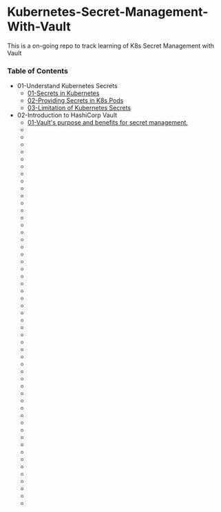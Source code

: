 # Kubernetes-Secret-Management-With-Vault
This is a on-going repo to track learning of K8s Secret Management with Vault

### Table of Contents
* 01-Understand Kubernetes Secrets
    * [01-Secrets in Kubernetes](https://kubernetes.io/docs/concepts/configuration/secret/)
    * [02-Providing Secrets in K8s Pods](https://kubernetes.io/docs/tasks/inject-data-application/distribute-credentials-secure/)
    * [03-Limitation of Kubernetes Secrets](https://blog.gitguardian.com/how-to-handle-secrets-in-kubernetes/)
* 02-Introduction to HashiCorp Vault
    * [01-Vault's purpose and benefits for secret management.](https://www.hashicorp.com/products/vault)
    * []()
    * []()
    * []()
    * []()
    * []()
    * []()
    * []()
    * []()
    * []()
    * []()
    * []()
    * []()
    * []()
    * []()
    * []()
    * []()
    * []()
    * []()
    * []()
    * []()
    * []()
    * []()
    * []()
    * []()
    * []()
    * []()
    * []()
    * []()
    * []()
    * []()
    * []()
    * []()
    * []()
    * []()
    * []()
    * []()
    * []()
    * []()
    * []()
    * []()
    * []()
    * []()
    * []()
    * []()
    * []()
    * []()
    * []()
    * []()
    * []()
    * []()
    * []()
    * []()
